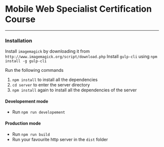 # Mobile Web Specialist Certification Course
---
### Installation
Install `imagemagick` by downloading it from `http://www.imagemagick.org/script/download.php`
Install `gulp-cli` using `npm install -g gulp-cli`

Run the following commands
1. `npm install` to install all the dependencies
2. `cd server` to enter the server directory
3. `npm install` again to install all the dependencies of the server

#### Developement mode
  - Run `npm run developement`

#### Production mode
  - Run `npm run build`
  - Run your favourite http server in the `dist` folder
